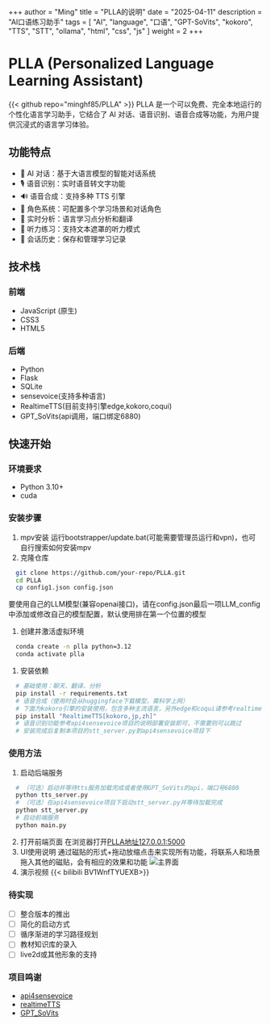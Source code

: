 +++
author = "Ming"
title = "PLLA的说明"
date = "2025-04-11"
description = "AI口语练习助手"
tags = [
    "AI",
    "language",
    "口语",
    "GPT-SoVits",
    "kokoro",
    "TTS",
    "STT",
    "ollama",
    "html",
    "css",
    "js"
]
weight = 2
+++

# PLLA (Personalized Language Learning Assistant)
{{< github repo="minghf85/PLLA" >}}
PLLA 是一个可以免费、完全本地运行的个性化语言学习助手，它结合了 AI 对话、语音识别、语音合成等功能，为用户提供沉浸式的语言学习体验。

## 功能特点

- 🤖 AI 对话：基于大语言模型的智能对话系统
- 🎙️ 语音识别：实时语音转文字功能
- 🔊 语音合成：支持多种 TTS 引擎
- 👥 角色系统：可配置多个学习场景和对话角色
- 📝 实时分析：语言学习点分析和翻译
- 👀 听力练习：支持文本遮罩的听力模式
- 💾 会话历史：保存和管理学习记录

## 技术栈

### 前端
- JavaScript (原生)
- CSS3
- HTML5

### 后端
- Python
- Flask
- SQLite
- sensevoice(支持多种语言)
- RealtimeTTS(目前支持引擎edge,kokoro,coqui)
- GPT_SoVits(api调用，端口绑定6880)

## 快速开始

### 环境要求
- Python 3.10+
- cuda

### 安装步骤
1. mpv安装
   运行bootstrapper/update.bat(可能需要管理员运行和vpn)，也可自行搜索如何安装mpv
2. 克隆仓库
```bash
  git clone https://github.com/your-repo/PLLA.git
  cd PLLA
  cp config1.json config.json
```
要使用自己的LLM模型(兼容openai接口)，请在config.json最后一项LLM_config中添加或修改自己的模型配置，默认使用排在第一个位置的模型
1. 创建并激活虚拟环境
```bash
  conda create -n plla python=3.12
  conda activate plla
```
1. 安装依赖
```bash
  # 基础使用：聊天、翻译、分析
  pip install -r requirements.txt
  # 语音合成（使用时会从huggingface下载模型，需科学上网）
  # 下面为kokoro引擎的安装使用，包含多种主流语言，另外edge和coqui请参考realtimeTTS项目的文档说明
  pip install "RealtimeTTS[kokoro,jp,zh]" 
  # 语音识别功能参考api4sensevoice项目的说明部署安装即可，不需要则可以跳过
  # 安装完成后复制本项目的stt_server.py到api4sensevoice项目下
```
### 使用方法
1. 启动后端服务
```bash
  # （可选）启动并等待tts服务加载完成或者使用GPT_SoVits的api，端口号6880
  python tts_server.py
  # （可选）在api4sensevoice项目下启动stt_server.py并等待加载完成
  python stt_server.py
  # 启动前端服务
  python main.py
```
2. 打开前端页面
   在浏览器打开[PLLA地址127.0.0.1:5000](127.0.0.1:5000)  
3. UI使用说明
   通过磁贴的形式+拖动放缩点击来实现所有功能，将联系人和场景拖入其他的磁贴，会有相应的效果和功能
   ![主界面](/img/PLLA/主界面.png)
4. 演示视频
   {{< bilibili BV1WnfTYUEXB>}}
### 待实现
- [ ] 整合版本的推出
- [ ] 简化的启动方式
- [ ] 循序渐进的学习路径规划
- [ ] 教材知识库的录入
- [ ] live2d或其他形象的支持
### 项目鸣谢
- [api4sensevoice](https://github.com/0x5446/api4sensevoice)
- [realtimeTTS](https://github.com/KoljaB/RealtimeTTS)
- [GPT_SoVits](https://github.com/RVC-Boss/GPT-SoVITS)